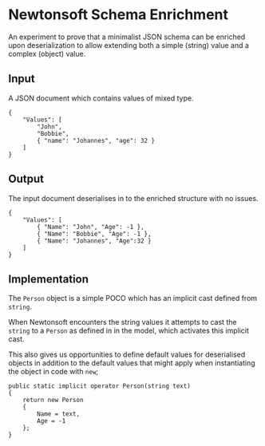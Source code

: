 # Newtonsoft Schema Enrichment

An experiment to prove that a minimalist JSON schema can be enriched upon deserialization to allow extending both a simple (string) value and a complex (object) value.

                                                                                                                                                                              
## Input

A JSON document which contains values of mixed type.

```
{                                                                                                                                                                              
    "Values": [                                                                                                                                                                
        "John",                                                                                                                                                                
        "Bobbie",                                                                                                                                                              
        { "name": "Johannes", "age": 32 }                                                                                                                                      
    ]                                                                                                                                                                          
}                                                   
```
## Output

The input document deserialises in to the enriched structure with no issues.
```
{
    "Values": [
        { "Name": "John", "Age": -1 },
        { "Name": "Bobbie", "Age": -1 },
        { "Name": "Johannes", "Age":32 }
    ]
}
```

## Implementation

The `Person` object is a simple POCO which has an implicit cast defined from `string`. 

When Newtonsoft encounters the string values it attempts to cast the `string` to a `Person` 
as defined in in the model, which activates this implicit cast.

This also gives us opportunities to define default values for deserialised objects in 
addition to the default values that might apply when instantiating the object in code with `new`;

```
public static implicit operator Person(string text)
{
    return new Person
    {
        Name = text,
        Age = -1
    };
}
```
